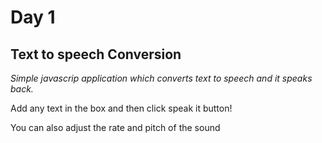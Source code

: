 # Day 1 <br>
## Text to speech Conversion


*Simple javascrip application which converts text to speech and it speaks back.*


Add any text in the box and then click speak it button!

You can also adjust the rate and pitch of the sound